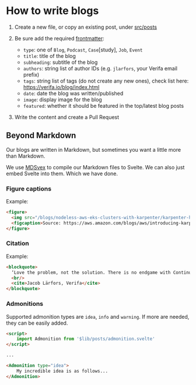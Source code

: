 # How to write blogs

1. Create a new file, or copy an existing post, under [src/posts](../src/posts/)
2. Be sure add the required [frontmatter](https://jekyllrb.com/docs/front-matter/):

    - `type`: one of `Blog`, `Podcast`, `Case`[study], `Job`, `Event`
    - `title`: title of the blog
    - `subheading`: subtitle of the blog
    - `authors`: string list of author IDs (e.g. `jlarfors`, your Verifa email prefix)
    - `tags`: string list of tags (do not create any new ones), check list here: <https://verifa.io/blog/index.html>
    - `date`: date the blog was written/published
    - `image`: display image for the blog
    - `featured`: whether it should be featured in the top/latest blog posts
3. Write the content and create a Pull Request

## Beyond Markdown

Our blogs are written in Markdown, but sometimes you want a little more than Markdown.

We use [MDSvex](https://mdsvex.pngwn.io/) to compile our Markdown files to Svelte.
We can also just embed Svelte into them. Which we have done.

### Figure captions

Example:

```html
<figure>
  <img src="/blogs/nodeless-aws-eks-clusters-with-karpenter/karpenter-how-it-works-diagram.png" alt="karpenter-how-it-works">
  <figcaption>Source: https://aws.amazon.com/blogs/aws/introducing-karpenter-an-open-source-high-performance-kubernetes-cluster-autoscaler/</figcaption>
</figure>
```

### Citation

Example:

```html
<blockquote>
  ‘Love the problem, not the solution. There is no endgame with Continuous Delivery and time is finite.’
  <br/>
  <cite>Jacob Lärfors, Verifa</cite>
</blockquote>
```

### Admonitions

Supported admonition types are `idea`, `info` and `warning`. If more are needed, they can be easily added.

```html
<script>
    import Admonition from '$lib/posts/admonition.svelte'
</script>

...

<Admonition type="idea">
    My incredible idea is as follows...
</Admonition>
```

